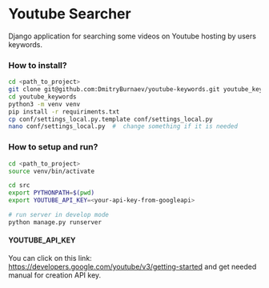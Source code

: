 # Youtube Searcher
Django application for searching some videos on Youtube hosting by users keywords.

### How to install? ###
```bash
cd <path_to_project>
git clone git@github.com:DmitryBurnaev/youtube-keywords.git youtube_keywords
cd youtube_keywords
python3 -m venv venv
pip install -r requiriments.txt
cp conf/settings_local.py.template conf/settings_local.py
nano conf/settings_local.py  #  change something if it is needed
```

### How to setup and run? ###
```bash
cd <path_to_project>
source venv/bin/activate

cd src
export PYTHONPATH=$(pwd)
export YOUTUBE_API_KEY=<your-api-key-from-googleapi>

# run server in develop mode
python manage.py runserver

```

#### YOUTUBE_API_KEY

You can click on this link: https://developers.google.com/youtube/v3/getting-started
and get needed manual for creation API key.

